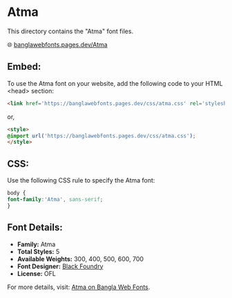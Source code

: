 # Atma

This directory contains the "Atma" font files.

🌐 [banglawebfonts.pages.dev/Atma](https://banglawebfonts.pages.dev/atma/#about)

## Embed:
To use the Atma font on your website, add the following code to your HTML &lt;head&gt; section:
```html
<link href='https://banglawebfonts.pages.dev/css/atma.css' rel='stylesheet'>
```

or,
```html
<style>
@import url('https://banglawebfonts.pages.dev/css/atma.css');
</style>
```

## CSS:
Use the following CSS rule to specify the Atma font:
```css
body {
font-family:'Atma', sans-serif;
}
```

## Font Details:
- **Family:** Atma
- **Total Styles:** 5
- **Available Weights:** 300, 400, 500, 600, 700
- **Font Designer:** [Black Foundry](https://black-foundry.com/)
- **License:** OFL

For more details, visit: [Atma on Bangla Web Fonts](https://banglawebfonts.pages.dev/atma/#about).